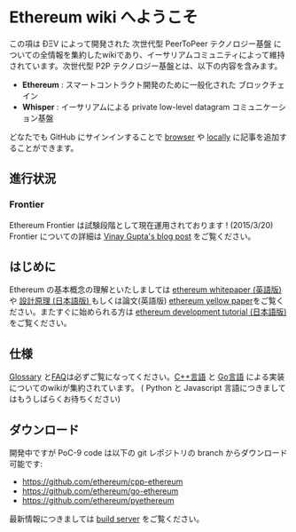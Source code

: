 # Ethereum wiki へようこそ

この項は ÐΞV によって開発された 次世代型 PeerToPeer テクノロジー基盤 についての全情報を集約したwikiであり、イーサリアムコミュニティによって維持されています。次世代型 P2P テクノロジー基盤とは、以下の内容を含みます。  
* **Ethereum** : スマートコントラクト開発のために一般化された ブロックチェイン   
* **Whisper** : イーサリアムによる private low-level datagram コミュニケーション基盤

どなたでも GitHub にサインインすることで [browser](https://help.github.com/articles/editing-wiki-pages-via-the-online-interface) や [locally](https://help.github.com/articles/adding-and-editing-wiki-pages-locally) に記事を追加することができます。

## 進行状況 

### Frontier 

Ethereum Frontier は試験段階として現在運用されております ! (2015/3/20)  
Frontier についての詳細は [Vinay Gupta's blog post](https://blog.ethereum.org/2015/03/03/ethereum-launch-process/) をご覧ください。

## はじめに
Ethereum の基本概念の理解といたしましては [ethereum whitepaper (英語版) ](https://github.com/ethereum/wiki/wiki/White-Paper) や [設計原理 (日本語版) ](https://github.com/ethereum/wiki/wiki/%5BJapanese%5D-Design-Rationale--(設計原理)) もしくは論文(英語版) [ethereum yellow paper](http://gavwood.com/Paper.pdf)をご覧ください。またすぐに始められる方は [ethereum development tutorial (日本語版) ](https://github.com/ethereum/wiki/wiki/%5BJapanese%5D--Ethereum-Development-Tutorial) をご覧ください。

## 仕様
[Glossary](https://github.com/ethereum/wiki/wiki/Glossary) と[FAQ](https://github.com/ethereum/wiki/wiki/FAQ)は必ずご覧になってください。[C++言語](https://github.com/ethereum/cpp-ethereum/wiki) と [Go言語](https://github.com/ethereum/go-ethereum/wiki) による実装についてのwikiが集約されています。 ( Python と Javascript 言語につきましてはもうしばらくお待ちください)

## ダウンロード
開発中ですが PoC-9 code は以下の git レポジトリの branch からダウンロード可能です:
- https://github.com/ethereum/cpp-ethereum
- https://github.com/ethereum/go-ethereum
- https://github.com/ethereum/pyethereum

最新情報につきましては [build server](http://build.ethdev.com/console) をご覧ください。